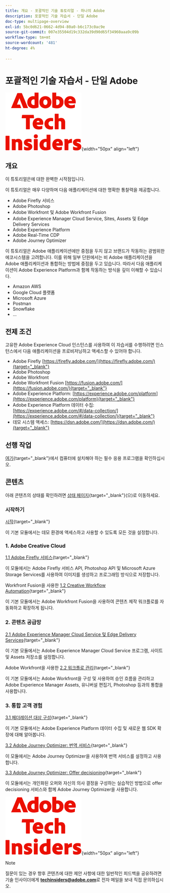 ```yaml
---
title: 개요 - 포괄적인 기술 튜토리얼 - 하나의 Adobe
description: 포괄적인 기술 자습서 - 단일 Adobe
doc-type: multipage-overview
exl-id: 5bc0d621-0662-4d94-80a0-b6c173c0ac9e
source-git-commit: 007e35504d19c332da39d90d65f34960aaa9c09b
workflow-type: tm+mt
source-wordcount: '481'
ht-degree: 4%

---
```


# 포괄적인 기술 자습서 - 단일 Adobe

![기술 내부자](./assets/images/techinsiders.png){width="50px" align="left"}

## 개요

이 튜토리얼은에 대한 완벽한 시작점입니다.

이 튜토리얼은 매우 다양하며 다음 애플리케이션에 대한 명확한 통찰력을 제공합니다.

- Adobe Firefly 서비스
- Adobe Photoshop
- Adobe Workfront 및 Adobe Workfront Fusion
- Adobe Experience Manager Cloud Service, Sites, Assets 및 Edge Delivery Services
- Adobe Experience Platform
- Adobe Real-Time CDP
- Adobe Journey Optimizer


이 튜토리얼은 Adobe 애플리케이션에만 중점을 두지 않고 브랜드가 작동하는 광범위한 에코시스템을 고려합니다. 이를 위해 일부 단원에서는 비 Adobe 애플리케이션을 Adobe 애플리케이션과 통합하는 방법에 중점을 두고 있습니다. 따라서 다음 애플리케이션이 Adobe Experience Platform과 함께 작동하는 방식을 깊이 이해할 수 있습니다.

- Amazon AWS
- Google Cloud 플랫폼
- Microsoft Azure
- Postman
- Snowflake
- ...

## 전제 조건

고유한 Adobe Experience Cloud 인스턴스를 사용하여 이 자습서를 수행하려면 인스턴스에서 다음 애플리케이션을 프로비저닝하고 액세스할 수 있어야 합니다.

- Adobe Firefly [https://firefly.adobe.com/](https://firefly.adobe.com/){target="_blank"}
- Adobe Photoshop
- Adobe Workfront
- Adobe Workfront Fusion [https://fusion.adobe.com/](https://fusion.adobe.com/){target="_blank"}
- Adobe Experience Platform: [https://experience.adobe.com/platform](https://experience.adobe.com/platform){target="_blank"}
- Adobe Experience Platform 데이터 수집: [https://experience.adobe.com/#/data-collection/](https://experience.adobe.com/#/data-collection/){target="_blank"}
- 데모 시스템 액세스: [https://dsn.adobe.com/](https://dsn.adobe.com/){target="_blank"}

## 선행 작업

[여기](./prework.md){target="_blank"}에서 컴퓨터에 설치해야 하는 필수 응용 프로그램을 확인하십시오.

## 콘텐츠

아래 콘텐츠의 상태를 확인하려면 [상태 페이지](./status.md){target="_blank"}(으)로 이동하세요.

### 시작하기

[시작](./modules/getting-started/gettingstarted/getting-started.md){target="_blank"}

이 기본 모듈에서는 데모 환경에 액세스하고 사용할 수 있도록 모든 것을 설정합니다.

### 1. Adobe Creative Cloud

[1.1 Adobe Firefly 서비스](./modules/creative-cloud/module1.1/firefly-services.md){target="_blank"}

이 모듈에서는 Adobe Firefly 서비스 API, Photoshop API 및 Microsoft Azure Storage Services를 사용하여 이미지를 생성하고 프로그래밍 방식으로 저장합니다.

Workfront Fusion을 사용한 [1.2 Creative Workflow Automation](./modules/creative-cloud/module1.2/automation.md){target="_blank"}

이 기본 모듈에서는 Adobe Workfront Fusion을 사용하여 콘텐츠 제작 워크플로를 자동화하고 확장하게 됩니다.

### 2. 콘텐츠 공급망

[2.1 Adobe Experience Manager Cloud Service 및 Edge Delivery Services](./modules/csc/module2.1/aemcs.md){target="_blank"}

이 기본 모듈에서는 Adobe Experience Manager Cloud Service 프로그램, 사이트 및 Assets 저장소를 설정합니다.

Adobe Workfront을 사용한 [2.2 워크플로 관리](./modules/csc/module2.2/workfront.md){target="_blank"}

이 기본 모듈에서는 Adobe Workfront을 구성 및 사용하여 승인 흐름을 관리하고 Adobe Experience Manager Assets, 유니버설 편집기, Photoshop 등과의 통합을 사용합니다.

### 3. 통합 고객 경험

[3.1 페더레이션 대상 구성](./modules/uce/module3.1/fac.md){target="_blank"}

이 기본 모듈에서는 Adobe Experience Platform 데이터 수집 및 새로운 웹 SDK 확장에 대해 알아봅니다.

[3.2 Adobe Journey Optimizer: 번역 서비스](./modules/uce/module3.2/ajotranslationsvcs.md){target="_blank"}

이 모듈에서는 Adobe Journey Optimizer을 사용하여 번역 서비스를 설정하고 사용합니다.

[3.3 Adobe Journey Optimizer: Offer decisioning](./modules/uce/module3.3/offer-decisioning.md){target="_blank"}

이 모듈에서는 개인화된 오퍼와 자신의 의사 결정을 구성하는 실습적인 방법으로 offer decisioning 서비스와 함께 Adobe Journey Optimizer을 사용합니다.

![기술 내부자](./assets/images/techinsiders.png){width="50px" align="left"}

>[!NOTE]
>
>질문이 있는 경우 향후 콘텐츠에 대한 제안 사항에 대한 일반적인 피드백을 공유하려면 기술 인사이더에게 **techinsiders@adobe.com**&#x200B;로 전자 메일을 보내 직접 문의하십시오.
